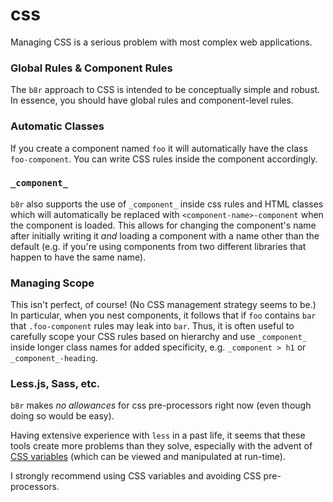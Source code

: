 # css

Managing CSS is a serious problem with most complex web applications.

### Global Rules & Component Rules

The `b8r` approach to CSS is intended to be conceptually simple and robust.  In essence, you should have 
global rules and component-level rules.

### Automatic Classes

If you create a component named `foo` it will automatically have the class `foo-component`. You can
write CSS rules inside the component accordingly.

### `_component_`

`b8r` also supports the use of `_component_` inside css rules and HTML classes which will automatically be 
replaced with `<component-name>-component` when the component is loaded. This allows for changing the component's
name after initially writing it _and_ loading a component with a name other than the default (e.g. if
you're using components from two different libraries that happen to have the same name).

### Managing Scope

This isn't perfect, of course! (No CSS management strategy seems to be.) In particular, when you
nest components, it follows that if `foo` contains `bar` that `.foo-component` rules may leak into
`bar`. Thus, it is often useful to carefully scope your CSS rules based on hierarchy and use
`_component_` inside longer class names for added specificity, e.g. `_component > h1` or `_component_-heading`.

### Less.js, Sass, etc.

`b8r` makes _no allowances_ for css pre-processors right now (even though doing so would be easy). 

Having extensive experience with `less` in a past life, it seems that these tools create more problems 
than they solve, especially with the advent of [CSS variables](https://developer.mozilla.org/en-US/docs/Web/CSS/Using_CSS_variables) 
(which can be viewed and manipulated  at run-time). 

I strongly recommend using CSS variables and avoiding CSS pre-processors.
